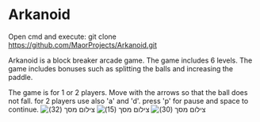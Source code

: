 # Arkanoid

Open cmd and execute: git clone https://github.com/MaorProjects/Arkanoid.git

Arkanoid is a block breaker arcade game.
The game includes 6 levels.
The game includes bonuses
such as splitting the balls and increasing the paddle.

The game is for 1 or 2 players.
Move with the arrows so that the ball does not fall.
for 2 players use also 'a' and 'd'.
press 'p' for pause and space to continue.
![‏‏צילום מסך (32)](https://user-images.githubusercontent.com/111232563/184540370-8372103f-860c-41fc-865c-b7e1b0064494.png)
![‏‏צילום מסך (15)](https://user-images.githubusercontent.com/111232563/184540372-8186e6b7-e017-4335-9e28-8ebc502ef47a.png)
![‏‏צילום מסך (30)](https://user-images.githubusercontent.com/111232563/184540374-24ea6d73-b6d6-43ae-b009-1afccee47f0b.png)
